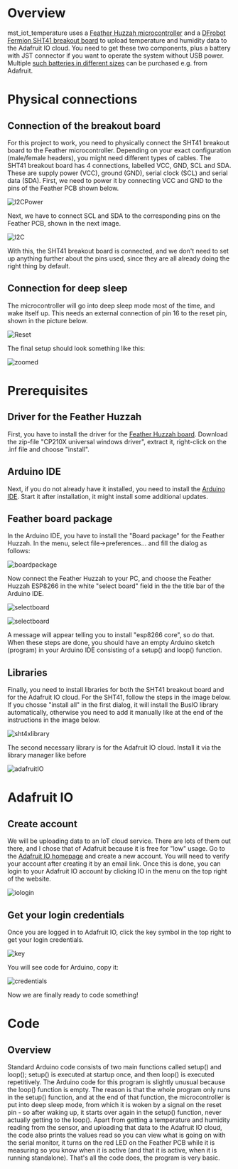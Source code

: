 # Overview
mst_iot_temperature uses a [Feather Huzzah microcontroller](https://www.adafruit.com/product/2821) and a [DFrobot Fermion SHT41 breakout 
board](https://www.dfrobot.com/product-2437.html) to upload temperature and humidity data to the Adafruit IO cloud. You need to get these two components, plus a battery with JST connector if you want to operate the system without USB power. Multiple [such batteries in different sizes](https://www.adafruit.com/product/2011) can be purchased e.g. from Adafruit. 
# Physical connections
## Connection of the breakout board
For this project to work, you need to physically connect the SHT41 breakout board to the Feather microcontroller. Depending on your exact configuration (male/female headers), you might need different types of cables. The SHT41 breakout board has 4 connections, labelled VCC, GND, SCL and SDA. These are supply power (VCC), ground (GND), serial clock (SCL) and serial data (SDA). First, we need to power it by connecting VCC and GND to the pins of the Feather PCB shown below. 

![I2CPower](https://github.com/user-attachments/assets/8dbe8aa7-1b3e-43a2-95c2-d43b5c664d08)

Next, we have to connect SCL and SDA to the corresponding pins on the Feather PCB, shown in the next image.

![I2C](https://github.com/user-attachments/assets/32114353-9b83-40c1-9842-c613962e0f6c)

With this, the SHT41 breakout board is connected, and we don't need to set up anything further about the pins used, since they are all already doing the right thing by default. 
## Connection for deep sleep
The microcontroller will go into deep sleep mode most of the time, and wake itself up. This needs an external connection of pin 16 to the reset pin, shown in the picture below.

![Reset](https://github.com/user-attachments/assets/277907f8-d2f5-4613-80e5-d13fb08def17)

The final setup should look something like this: 

![zoomed](https://github.com/user-attachments/assets/47d9a9d1-d44b-4868-b142-c64e246a3625)

# Prerequisites
## Driver for the Feather Huzzah
First, you have to install the driver for the [Feather Huzzah board](http://www.silabs.com/products/development-tools/software/usb-to-uart-bridge-vcp-drivers). Download the zip-file "CP210X universal windows driver", extract it, right-click on the .inf file and choose "install". 

## Arduino IDE
Next, if you do not already have it installed, you need to install the [Arduino IDE](http://www.arduino.cc/en/Main/Software). Start it after installation, it might install some additional updates. 

## Feather board package
In the Arduino IDE, you have to install the "Board package" for the Feather Huzzah. In the menu, select file->preferences... and fill the dialog as follows:

![boardpackage](https://github.com/user-attachments/assets/0078a219-0d18-46d0-9e08-942504813f2f)

Now connect the Feather Huzzah to your PC, and choose the Feather Huzzah ESP8266 in the white "select board" field in the the title bar of the Arduino IDE.

![selectboard](https://github.com/user-attachments/assets/a6e242d7-a16e-412f-998f-6b879e6cec3e)

![selectboard](https://github.com/user-attachments/assets/977a9a13-5195-4140-a191-4fc3005e734f)

A message will appear telling you to install "esp8266 core", so do that. When these steps are done, you should have an empty Arduino sketch (program) in your Arduino IDE consisting of a setup() and loop() function.

## Libraries
Finally, you need to install libraries for both the SHT41 breakout board and for the Adafruit IO cloud. For the SHT41, follow the steps in the image below. If you chosse "install all" in the first dialog, it will install the BusIO library automatically, otherwise you need to add it manually like at the end of the instructions in the image below. 

![sht4xlibrary](https://github.com/user-attachments/assets/e0cf72af-e66a-4989-a128-83bb75c9d8f6)

The second necessary library is for the Adafruit IO cloud. Install it via the library manager like before

![adafruitIO](https://github.com/user-attachments/assets/0168af89-52e6-4bd3-b0b6-d16cc08ec859)

# Adafruit IO
## Create account
We will be uploading data to an IoT cloud service. There are lots of them out there, and I chose that of Adafruit because it is free for "low" usage. Go to the [Adafruit IO homepage](https://accounts.adafruit.com/ ) and create a new account. You will need to verify your account after creating it by an email link. Once this is done, you can login to your Adafruit IO account by clicking IO in the menu on the top right of the website. 

![iologin](https://github.com/user-attachments/assets/6f278908-4ce0-4af6-9bcd-a29499998e0b)
## Get your login credentials
Once you are logged in to Adafruit IO, click the key symbol in the top right to get your login credentials. 

![key](https://github.com/user-attachments/assets/e1732dfa-f306-4ef7-a34f-98f5f9bcaf8d)

You will see code for Arduino, copy it:

![credentials](https://github.com/user-attachments/assets/f9dee591-9bee-4846-b236-37812d9741b1)

Now we are finally ready to code something!

# Code

## Overview
Standard Arduino code consists of two main functions called setup() and loop(); setup() is executed at startup once, and then loop() is executed repetitively. 
The Arduino code for this program is slightly unusual because the loop() function is empty. The reason is that the whole program only runs in the setup() function, and at the end of that function, the microcontroller is put into deep sleep mode, from which it is woken by a signal on the reset pin - so after waking up, it starts over again in the setup() function,  never actually getting to the loop().
Apart from getting a temperature and humidity reading from the sensor, and uploading that data to the Adafruit IO cloud, the code also prints the values read so you can view what is going on with the serial monitor, it turns on the red LED on the Feather PCB while it is measuring so you know when it is active (and that it is active, when it is running standalone). That's all the code does, the program is very basic. 

